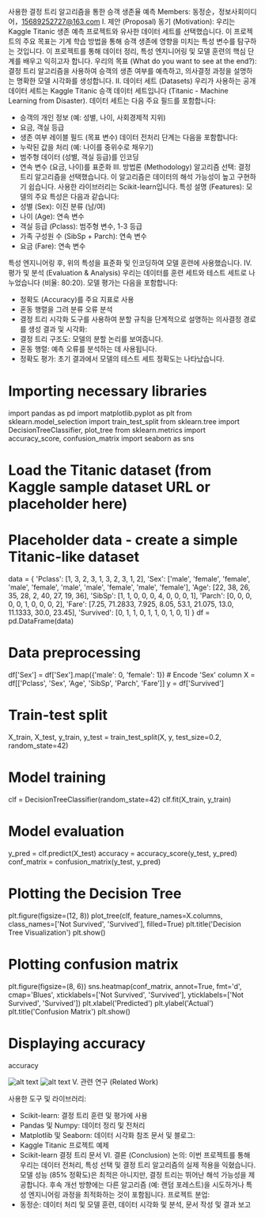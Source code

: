 사용한 결정 트리 알고리즘을 통한 승객 생존율 예측
Members:
동정순，정보사회미디어，15689252727@163.com
I. 제안 (Proposal)
동기 (Motivation):
우리는 Kaggle Titanic 생존 예측 프로젝트와 유사한 데이터 세트를 선택했습니다. 이 프로젝트의 주요 목표는 기계 학습 방법을 통해 승객 생존에 영향을 미치는 특성 변수를 탐구하는 것입니다. 이 프로젝트를 통해 데이터 정리, 특성 엔지니어링 및 모델 훈련의 핵심 단계를 배우고 익히고자 합니다.
우리의 목표 (What do you want to see at the end?):
결정 트리 알고리즘을 사용하여 승객의 생존 여부를 예측하고, 의사결정 과정을 설명하는 명확한 모델 시각화를 생성합니다.
II. 데이터 세트 (Datasets)
우리가 사용하는 공개 데이터 세트는 Kaggle Titanic 승객 데이터 세트입니다 (Titanic - Machine Learning from Disaster). 데이터 세트는 다음 주요 필드를 포함합니다:
- 승객의 개인 정보 (예: 성별, 나이, 사회경제적 지위)
- 요금, 객실 등급
- 생존 여부 레이블 필드 (목표 변수)
데이터 전처리 단계는 다음을 포함합니다:
- 누락된 값을 처리 (예: 나이를 중위수로 채우기)
- 범주형 데이터 (성별, 객실 등급)를 인코딩
- 연속 변수 (요금, 나이)를 표준화
III. 방법론 (Methodology)
알고리즘 선택:
결정 트리 알고리즘을 선택했습니다. 이 알고리즘은 데이터의 해석 가능성이 높고 구현하기 쉽습니다. 사용한 라이브러리는 Scikit-learn입니다.
특성 설명 (Features):
모델의 주요 특성은 다음과 같습니다:
- 성별 (Sex): 이진 분류 (남/여)
- 나이 (Age): 연속 변수
- 객실 등급 (Pclass): 범주형 변수, 1-3 등급
- 가족 구성원 수 (SibSp + Parch): 연속 변수
- 요금 (Fare): 연속 변수

특성 엔지니어링 후, 위의 특성을 표준화 및 인코딩하여 모델 훈련에 사용했습니다.
IV. 평가 및 분석 (Evaluation & Analysis)
우리는 데이터를 훈련 세트와 테스트 세트로 나누었습니다 (비율: 80:20). 모델 평가는 다음을 포함합니다:
- 정확도 (Accuracy)를 주요 지표로 사용
- 혼동 행렬을 그려 분류 오류 분석
- 결정 트리 시각화 도구를 사용하여 분할 규칙을 단계적으로 설명하는 의사결정 경로를 생성
결과 및 시각화:
- 결정 트리 구조도: 모델의 분할 논리를 보여줍니다.
- 혼동 행렬: 예측 오류를 분석하는 데 사용됩니다.
- 정확도 평가: 초기 결과에서 모델의 테스트 세트 정확도는 나타났습니다.
# Importing necessary libraries
import pandas as pd
import matplotlib.pyplot as plt
from sklearn.model_selection import train_test_split
from sklearn.tree import DecisionTreeClassifier, plot_tree
from sklearn.metrics import accuracy_score, confusion_matrix
import seaborn as sns

# Load the Titanic dataset (from Kaggle sample dataset URL or placeholder here)
# Placeholder data - create a simple Titanic-like dataset
data = {
    'Pclass': [1, 3, 2, 3, 1, 3, 2, 3, 1, 2],
    'Sex': ['male', 'female', 'female', 'male', 'female', 'male', 'male', 'female', 'male', 'female'],
    'Age': [22, 38, 26, 35, 28, 2, 40, 27, 19, 36],
    'SibSp': [1, 1, 0, 0, 0, 4, 0, 0, 0, 1],
    'Parch': [0, 0, 0, 0, 0, 1, 0, 0, 0, 2],
    'Fare': [7.25, 71.2833, 7.925, 8.05, 53.1, 21.075, 13.0, 11.1333, 30.0, 23.45],
    'Survived': [0, 1, 1, 0, 1, 1, 0, 1, 0, 1]
}
df = pd.DataFrame(data)

# Data preprocessing
df['Sex'] = df['Sex'].map({'male': 0, 'female': 1})  # Encode 'Sex' column
X = df[['Pclass', 'Sex', 'Age', 'SibSp', 'Parch', 'Fare']]
y = df['Survived']

# Train-test split
X_train, X_test, y_train, y_test = train_test_split(X, y, test_size=0.2, random_state=42)

# Model training
clf = DecisionTreeClassifier(random_state=42)
clf.fit(X_train, y_train)

# Model evaluation
y_pred = clf.predict(X_test)
accuracy = accuracy_score(y_test, y_pred)
conf_matrix = confusion_matrix(y_test, y_pred)

# Plotting the Decision Tree
plt.figure(figsize=(12, 8))
plot_tree(clf, feature_names=X.columns, class_names=['Not Survived', 'Survived'], filled=True)
plt.title('Decision Tree Visualization')
plt.show()

# Plotting confusion matrix
plt.figure(figsize=(8, 6))
sns.heatmap(conf_matrix, annot=True, fmt='d', cmap='Blues', xticklabels=['Not Survived', 'Survived'], yticklabels=['Not Survived', 'Survived'])
plt.xlabel('Predicted')
plt.ylabel('Actual')
plt.title('Confusion Matrix')
plt.show()

# Displaying accuracy
accuracy

 ![alt text](image.png)
 ![alt text](image-1.png)
V. 관련 연구 (Related Work)

사용한 도구 및 라이브러리:
- Scikit-learn: 결정 트리 훈련 및 평가에 사용
- Pandas 및 Numpy: 데이터 정리 및 전처리
- Matplotlib 및 Seaborn: 데이터 시각화
참조 문서 및 블로그:
- Kaggle Titanic 프로젝트 예제
- Scikit-learn 결정 트리 문서
VI. 결론 (Conclusion)
논의:
이번 프로젝트를 통해 우리는 데이터 전처리, 특성 선택 및 결정 트리 알고리즘의 실제 적용을 익혔습니다. 모델 성능 (85% 정확도)은 최적은 아니지만, 결정 트리는 뛰어난 해석 가능성을 제공합니다. 후속 개선 방향에는 다른 알고리즘 (예: 랜덤 포레스트)을 시도하거나 특성 엔지니어링 과정을 최적화하는 것이 포함됩니다.
프로젝트 분업:
- 동정순: 데이터 처리 및 모델 훈련, 데이터 시각화 및 분석, 문서 작성 및 결과 보고
